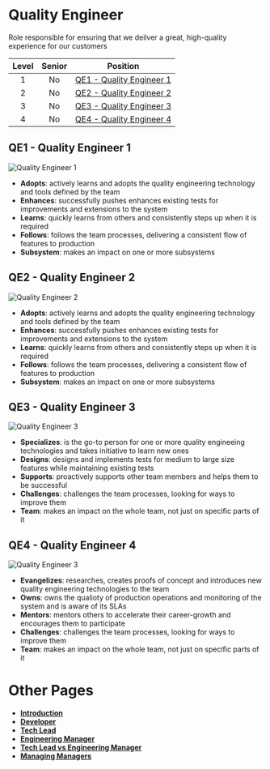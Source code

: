 # Quality Engineer

Role responsible for ensuring that we deilver a great, high-quality experience for our customers

| Level | Senior | Position |
| :---: | :---: | :---: |
| 1 | No | [QE1 - Quality Engineer 1](#pe1---quality-engineer-1) |
| 2 | No | [QE2 - Quality Engineer 2](#pe2---quality-engineer-2) |
| 3 | No | [QE3 - Quality Engineer 3](#pe3---quality-engineer-3) |
| 4 | No | [QE4 - Quality Engineer 4](#pe4---quality-engineer-4) |


## QE1 - Quality Engineer 1

<picture>
  <source media="(prefers-color-scheme: dark)" srcset="/charts/quality-engineer-1.png">
  <source media="(prefers-color-scheme: light)" srcset="/charts/quality-engineer-1.png">
  <img alt="Quality Engineer 1" src="/charts/quality-engineer-1.png">
</picture>

* **Adopts**: actively learns and adopts the quality engineering technology and tools defined by the team
* **Enhances**: successfully pushes enhances existing tests for improvements and extensions to the system
* **Learns**: quickly learns from others and consistently steps up when it is required
* **Follows**: follows the team processes, delivering a consistent flow of features to production
* **Subsystem**: makes an impact on one or more subsystems

## QE2 - Quality Engineer 2

<picture>
  <source media="(prefers-color-scheme: dark)" srcset="/charts/quality-engineer-2.png">
  <source media="(prefers-color-scheme: light)" srcset="/charts/quality-engineer-2.png">
  <img alt="Quality Engineer 2" src="/charts/quality-engineer-2.png">
</picture>

* **Adopts**: actively learns and adopts the quality engineering technology and tools defined by the team
* **Enhances**: successfully pushes enhances existing tests for improvements and extensions to the system
* **Learns**: quickly learns from others and consistently steps up when it is required
* **Follows**: follows the team processes, delivering a consistent flow of features to production
* **Subsystem**: makes an impact on one or more subsystems

## QE3 - Quality Engineer 3

<picture>
  <source media="(prefers-color-scheme: dark)" srcset="/charts/quality-engineer-3.png">
  <source media="(prefers-color-scheme: light)" srcset="/charts/quality-engineer-3.png">
  <img alt="Quality Engineer 3" src="/charts/quality-engineer-3.png">
</picture>

* **Specializes**: is the go-to person for one or more quality engineeing technologies and takes initiative to learn new ones
* **Designs**: designs and implements tests for medium to large size features while maintaining existing tests
* **Supports**: proactively supports other team members and helps them to be successful
* **Challenges**: challenges the team processes, looking for ways to improve them
* **Team**: makes an impact on the whole team, not just on specific parts of it

## QE4 - Quality Engineer 4

<picture>
  <source media="(prefers-color-scheme: dark)" srcset="/charts/quality-engineer-4.png">
  <source media="(prefers-color-scheme: light)" srcset="/charts/quality-engineer-4.png">
  <img alt="Quality Engineer 3" src="/charts/quality-engineer-4.png">
</picture>

* **Evangelizes**: researches, creates proofs of concept and introduces new quality engineering technologies to the team
* **Owns**: owns the qualioty of production operations and monitoring of the system and is aware of its SLAs
* **Mentors**: mentors others to accelerate their career-growth and encourages them to participate
* **Challenges**: challenges the team processes, looking for ways to improve them
* **Team**: makes an impact on the whole team, not just on specific parts of it

# Other Pages

* [**Introduction**](QEADME.md)
* [**Developer**](Developer.md)
* [**Tech Lead**](Software-Director.md)
* [**Engineering Manager**](Engineering-Support.md)
* [**Tech Lead vs Engineering Manager**](TechLead-Engineering-Support.md)
* [**Managing Managers**](Managing-Managers.md)
